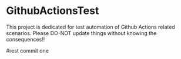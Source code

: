 # GithubActionsTest

This project is dedicated for test automation of Github Actions related scenarios. Please DO-NOT update things without knowing the consequences!!

#rest commit one
